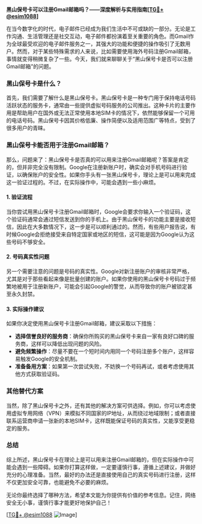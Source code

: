 **黑山保号卡可以注册Gmail邮箱吗？——深度解析与实用指南[[TG💪+ @esim1088](https://t.me/s/esim1088)]**

在当今数字化的时代，电子邮件已经成为我们生活中不可或缺的一部分。无论是工作沟通、生活管理还是社交互动，电子邮件都扮演着至关重要的角色。而Gmail作为全球最受欢迎的电子邮件服务之一，其强大的功能和便捷的操作吸引了无数用户。然而，对于某些特殊需求的人来说，比如需要使用海外号码注册Gmail邮箱，事情就变得稍微复杂了一些。今天，我们就来聊聊关于“黑山保号卡是否可以注册Gmail邮箱”的问题。

### 黑山保号卡是什么？

首先，我们需要了解什么是黑山保号卡。黑山保号卡是一种专门用于保持电话号码活跃状态的服务卡，通常由一些提供虚拟号码服务的公司推出。这种卡片的主要作用是帮助用户在国外或无法正常使用本地SIM卡的情况下，依然能够保留一个可用的电话号码。黑山保号卡因其价格低廉、操作简便以及适用范围广等特点，受到了很多用户的青睐。

### 黑山保号卡能否用于注册Gmail邮箱？

那么，问题来了：黑山保号卡是否真的可以用来注册Gmail邮箱呢？答案是肯定的，但并非完全没有限制。Google在注册新账户时，确实会对手机号码进行验证，以确保账户的安全性。如果你手头有一张黑山保号卡，理论上是可以用来完成这一验证过程的。不过，在实际操作中，可能会遇到一些小麻烦。

#### 1. 验证流程

当你尝试用黑山保号卡注册Gmail邮箱时，Google会要求你输入一个验证码，这个验证码通常会通过短信发送到你的手机上。由于黑山保号卡的功能主要是接收短信，因此在大多数情况下，这一步是可以顺利通过的。然而，有些用户报告说，有时候Google会拒绝接受来自特定国家或地区的短信，这可能是因为Google认为这些号码不够安全。

#### 2. 号码真实性问题

另一个需要注意的问题是号码的真实性。Google对新注册账户的审核非常严格，尤其是对于那些看起来像是批量创建的账户。如果你使用的黑山保号卡号码过于频繁地被用于注册新账户，可能会引起Google的警觉，从而导致你的账户被锁定甚至永久封禁。

#### 3. 实际操作建议

如果你决定使用黑山保号卡注册Gmail邮箱，建议采取以下措施：

- **选择信誉良好的服务商**：确保你所购买的黑山保号卡来自一家有良好口碑的服务商，这样可以降低出现问题的风险。
- **避免频繁操作**：尽量不要在一个短时间内用同一个号码注册多个账户，这样容易触发Google的安全机制。
- **准备备用方案**：如果第一次尝试失败，不妨换一个号码再试，或者考虑使用其他方式获取验证码。

### 其他替代方案

当然，除了黑山保号卡之外，还有其他的解决方案可供选择。例如，你可以考虑使用虚拟专用网络（VPN）来模拟不同国家的IP地址，从而绕过地域限制；或者直接联系运营商申请一张新的本地SIM卡，这样既能保证号码的真实性，又能享受更稳定的服务。

### 总结

综上所述，黑山保号卡在理论上是可以用来注册Gmail邮箱的，但在实际操作中可能会遇到一些障碍。如果你打算这样做，一定要谨慎行事，遵循上述建议，并做好充分的心理准备。当然，最好的办法还是直接使用自己的真实号码进行注册，这样不仅更加安全可靠，也能避免不必要的麻烦。

无论你最终选择了哪种方法，希望本文能为你提供有价值的参考信息。记住，网络安全无小事，谨慎行事才能更好地保护自己！

[[TG💪+ @esim1088](https://t.me/s/esim1088) ![Image](https://i.postimg.cc/4NQfJmqS/Snipaste-2025-05-13-00-14-12.png)]